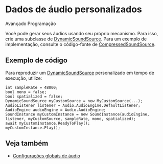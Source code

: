 # Dados de áudio personalizados

<span class="badge text-bg-primary">Avançado</span>
<span class="badge text-bg-success">Programação</span>

Você pode gerar seus áudios usando seu próprio mecanismo. Para isso, crie uma subclasse de [DynamicSoundSource](xref:Stride.Audio.DynamicSoundSource).
Para um exemplo de implementação, consulte o código-fonte de [CompressedSoundSource](https://github.com/SiliconStudio/stride/blob/master-1.8/sources/engine/Stride.Audio/CompressedSoundSource.cs).

## Exemplo de código

Para reproduzir um [DynamicSoundSource](xref:Stride.Audio.DynamicSoundSource) personalizado em tempo de execução, utilize:

```
int sampleRate = 48000;
bool mono = false;
bool spatialized = false;
DynamicSoundSource myCustomSource = new MyCustomSource(...);
AudioListener listener = Audio.AudioEngine.DefaultListener;
AudioEngine audioEngine = Audio.AudioEngine;
SoundInstance myCustomInstance = new SoundInstance(audioEngine, listener, myCustomSource, sampleRate, mono, spatialized);
await myCustomInstance.ReadyToPlay();
myCustomInstance.Play();
```

## Veja também
* [Configurações globais de áudio](global-audio-settings.md)